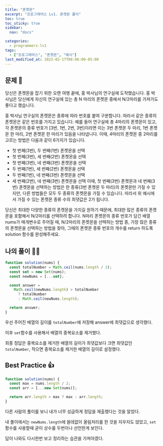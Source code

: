 ```yaml
---
title: "폰켓몬"
excerpt: "프로그래머스 Lv1. 폰켓몬 풀이"
toc: true
toc_sticky: true
sidebar:
  nav: "docs"

categories:
  - programmers-lv1
tags:
  - ["프로그래머스", "폰켓몬", "해시"]
last_modified_at: 2023-02-17T08:06:00-05:00
---
```


## 문제 📖

당신은 폰켓몬을 잡기 위한 오랜 여행 끝에, 홍 박사님의 연구실에 도착했습니다. 홍 박사님은 당신에게 자신의 연구실에 있는 총 N 마리의 폰켓몬 중에서 N/2마리를 가져가도 좋다고 했습니다.

홍 박사님 연구실의 폰켓몬은 종류에 따라 번호를 붙여 구분합니다. 따라서 같은 종류의 폰켓몬은 같은 번호를 가지고 있습니다. 예를 들어 연구실에 총 4마리의 폰켓몬이 있고, 각 폰켓몬의 종류 번호가 [3번, 1번, 2번, 3번]이라면 이는 3번 폰켓몬 두 마리, 1번 폰켓몬 한 마리, 2번 폰켓몬 한 마리가 있음을 나타냅니다. 이때, 4마리의 폰켓몬 중 2마리를 고르는 방법은 다음과 같이 6가지가 있습니다.

- 첫 번째(3번), 두 번째(1번) 폰켓몬을 선택
- 첫 번째(3번), 세 번째(2번) 폰켓몬을 선택
- 첫 번째(3번), 네 번째(3번) 폰켓몬을 선택
- 두 번째(1번), 세 번째(2번) 폰켓몬을 선택
- 두 번째(1번), 네 번째(3번) 폰켓몬을 선택
- 세 번째(2번), 네 번째(3번) 폰켓몬을 선택
  이때, 첫 번째(3번) 폰켓몬과 네 번째(3번) 폰켓몬을 선택하는 방법은 한 종류(3번 폰켓몬 두 마리)의 폰켓몬만 가질 수 있지만, 다른 방법들은 모두 두 종류의 폰켓몬을 가질 수 있습니다. 따라서 위 예시에서 가질 수 있는 폰켓몬 종류 수의 최댓값은 2가 됩니다.

당신은 최대한 다양한 종류의 폰켓몬을 가지길 원하기 때문에, 최대한 많은 종류의 폰켓몬을 포함해서 N/2마리를 선택하려 합니다. N마리 폰켓몬의 종류 번호가 담긴 배열 nums가 매개변수로 주어질 때, N/2마리의 폰켓몬을 선택하는 방법 중, 가장 많은 종류의 폰켓몬을 선택하는 방법을 찾아, 그때의 폰켓몬 종류 번호의 개수를 return 하도록 solution 함수를 완성해주세요.

## 나의 풀이 🙋‍♀️

```js
function solution(nums) {
  const totalNumber = Math.ceil(nums.length / 2);
  const set = new Set(nums);
  const newNums = [...set];

  const answer =
    Math.ceil(newNums.length) > totalNumber
      ? totalNumber
      : Math.ceil(newNums.length);

  return answer;
}
```

우선 주어진 배열의 길이를 `totalNumber`에 저장해 answer에 최댓값으로 생각했다.

이후 `set`함수를 사용해서 배열의 중복요소를 제거했다.

최종 정답은 중복요소를 제거한 배열의 길이가 최댓값보다 크면 최댓값인 `totalNumber`, 작으면 중복요소를 제거한 배열의 길이로 설정했다.

## Best Practice 👍

```js
function solution(nums) {
  const max = nums.length / 2;
  const arr = [...new Set(nums)];

  return arr.length > max ? max : arr.length;
}
```

다른 사람의 풀이를 보니 내가 너무 성급하게 정답을 제출했다는 것을 알았다.

내 풀이에서는 `newNums.length`에 쓸데없이 올림처리를 한 것을 지우지도 않았고, `set`함수를 사용할때 굳이 상수를 두번이나 선언한게 보인다.

답이 나와도 다시한번 보고 정리하는 습관을 가져야겠다.

